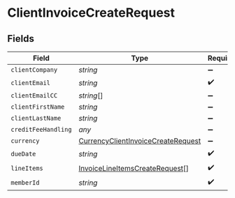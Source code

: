# ClientInvoiceCreateRequest


## Fields

| Field                                                                                           | Type                                                                                            | Required                                                                                        | Description                                                                                     |
| ----------------------------------------------------------------------------------------------- | ----------------------------------------------------------------------------------------------- | ----------------------------------------------------------------------------------------------- | ----------------------------------------------------------------------------------------------- |
| `clientCompany`                                                                                 | *string*                                                                                        | :heavy_minus_sign:                                                                              | N/A                                                                                             |
| `clientEmail`                                                                                   | *string*                                                                                        | :heavy_check_mark:                                                                              | N/A                                                                                             |
| `clientEmailCC`                                                                                 | *string*[]                                                                                      | :heavy_minus_sign:                                                                              | N/A                                                                                             |
| `clientFirstName`                                                                               | *string*                                                                                        | :heavy_minus_sign:                                                                              | N/A                                                                                             |
| `clientLastName`                                                                                | *string*                                                                                        | :heavy_minus_sign:                                                                              | N/A                                                                                             |
| `creditFeeHandling`                                                                             | *any*                                                                                           | :heavy_minus_sign:                                                                              | N/A                                                                                             |
| `currency`                                                                                      | [CurrencyClientInvoiceCreateRequest](../../models/shared/currencyclientinvoicecreaterequest.md) | :heavy_minus_sign:                                                                              | N/A                                                                                             |
| `dueDate`                                                                                       | *string*                                                                                        | :heavy_check_mark:                                                                              | N/A                                                                                             |
| `lineItems`                                                                                     | [InvoiceLineItemsCreateRequest](../../models/shared/invoicelineitemscreaterequest.md)[]         | :heavy_check_mark:                                                                              | N/A                                                                                             |
| `memberId`                                                                                      | *string*                                                                                        | :heavy_check_mark:                                                                              | N/A                                                                                             |